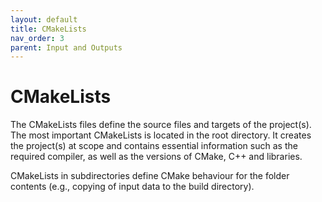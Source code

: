 ```yaml
---
layout: default
title: CMakeLists
nav_order: 3
parent: Input and Outputs
---
```


# CMakeLists
The CMakeLists files define the source files and targets of the project(s). The most important CMakeLists is located in the root directory. It creates the project(s) at scope and contains essential information such as the required compiler, as well as the versions of CMake, C++ and libraries.

CMakeLists in subdirectories define CMake behaviour for the folder contents (e.g., copying of input data to the build directory).  
